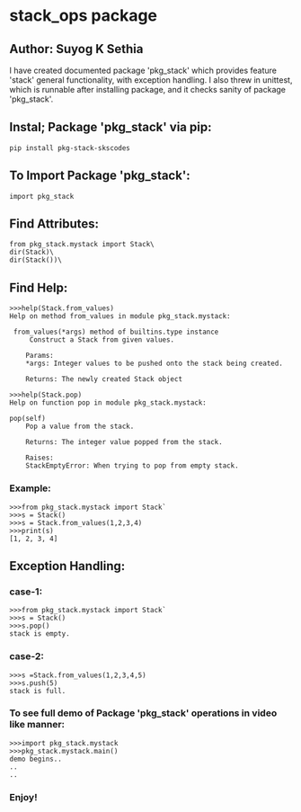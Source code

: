 # stack_ops package     #
## Author: Suyog K Sethia    ##     
     
I have created documented package 'pkg_stack' which provides feature 'stack' general functionality, with exception handling. I also threw in unittest, which is runnable after installing package, and it checks sanity of package 'pkg_stack'.      
     
## Instal; Package 'pkg_stack' via pip:             ##
```
pip install pkg-stack-skscodes
```         
      
## To Import Package 'pkg_stack':           ##
`import pkg_stack`     
    
## Find Attributes:      ##
```
from pkg_stack.mystack import Stack\
dir(Stack)\
dir(Stack())\
```     

## Find Help:  ##
```
>>>help(Stack.from_values)        
Help on method from_values in module pkg_stack.mystack:    
    
 from_values(*args) method of builtins.type instance    
     Construct a Stack from given values.    
    
    Params:    
    *args: Integer values to be pushed onto the stack being created.    
     
    Returns: The newly created Stack object
```    

```
>>>help(Stack.pop)
Help on function pop in module pkg_stack.mystack:

pop(self)
    Pop a value from the stack.
    
    Returns: The integer value popped from the stack.
    
    Raises:
    StackEmptyError: When trying to pop from empty stack.
```

### Example: ###   
```
>>>from pkg_stack.mystack import Stack`              
>>>s = Stack()        
>>>s = Stack.from_values(1,2,3,4)           
>>>print(s)     
[1, 2, 3, 4]    
``` 
    
## Exception Handling:    ##           
### case-1:     ###
```
>>>from pkg_stack.mystack import Stack`                      
>>>s = Stack()               
>>>s.pop()      
stack is empty.       
```

### case-2:  ###       
```
>>>s =Stack.from_values(1,2,3,4,5)            
>>>s.push(5)      
stack is full.     
```

### To see full demo of Package 'pkg_stack' operations in video like manner:    ###
```
>>>import pkg_stack.mystack     
>>>pkg_stack.mystack.main()         
demo begins..
..  
.. 
```

### Enjoy! ###   